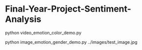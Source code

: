 # Final-Year-Project-Sentiment-Analysis

python video_emotion_color_demo.py

python image_emotion_gender_demo.py ../images/test_image.jpg
